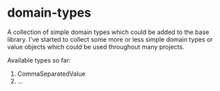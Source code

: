 # domain-types
A collection of simple domain types which could be added to the base library. I've started to collect some more or less simple domain types
or value objects which could be used throughout many projects.

Available types so far:
1. CommaSeparatedValue
1. ...
